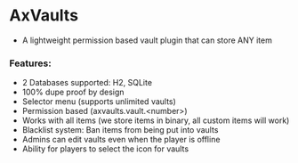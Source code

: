 # AxVaults

* A lightweight permission based vault plugin that can store ANY item

### Features:
* 2 Databases supported: H2, SQLite
* 100% dupe proof by design
* Selector menu (supports unlimited vaults)
* Permission based (axvaults.vault.\<number>)
* Works with all items (we store items in binary, all custom items will work)
* Blacklist system: Ban items from being put into vaults
* Admins can edit vaults even when the player is offline
* Ability for players to select the icon for vaults